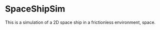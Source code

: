 SpaceShipSim
============

This is a simulation of a 2D space ship in a frictionless environment, space.
